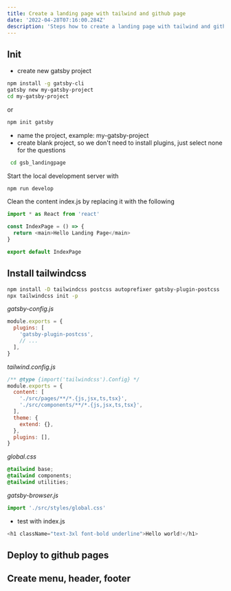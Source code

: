 ```yaml
---
title: Create a landing page with tailwind and github page
date: '2022-04-28T07:16:00.284Z'
description: 'Steps how to create a landing page with tailwind and github page'
---
```


## Init

- create new gatsby project

```bash
npm install -g gatsby-cli
gatsby new my-gatsby-project
cd my-gatsby-project
```

or

```bash
npm init gatsby
```

- name the project, example: my-gatsby-project
- create blank project, so we don't need to install plugins, just select none for the questions

```bash
 cd gsb_landingpage
```

Start the local development server with

```bash
npm run develop
```

Clean the content index.js by replacing it with the following

```js
import * as React from 'react'

const IndexPage = () => {
  return <main>Hello Landing Page</main>
}

export default IndexPage
```

## Install tailwindcss

```bash
npm install -D tailwindcss postcss autoprefixer gatsby-plugin-postcss
npx tailwindcss init -p
```

_gatsby-config.js_

```js
module.exports = {
  plugins: [
    'gatsby-plugin-postcss',
    // ...
  ],
}
```

_tailwind.config.js_

```js
/** @type {import('tailwindcss').Config} */
module.exports = {
  content: [
    './src/pages/**/*.{js,jsx,ts,tsx}',
    './src/components/**/*.{js,jsx,ts,tsx}',
  ],
  theme: {
    extend: {},
  },
  plugins: [],
}
```

_global.css_

```css
@tailwind base;
@tailwind components;
@tailwind utilities;
```

_gatsby-browser.js_

```js
import './src/styles/global.css'
```

- test with index.js

```js
<h1 className="text-3xl font-bold underline">Hello world!</h1>
```

## Deploy to github pages

## Create menu, header, footer
